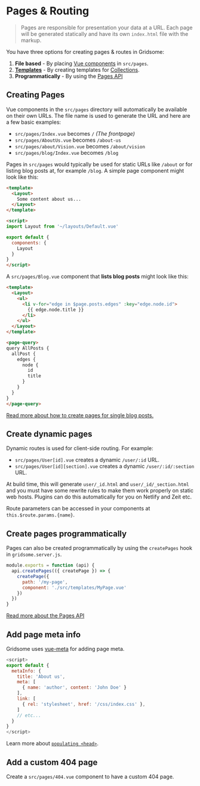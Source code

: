 # Pages & Routing

> Pages are responsible for presentation your data at a URL. Each page will be generated statically and have its own `index.html` file with the markup.

You have three options for creating pages & routes in Gridsome:

1. **File based** - By placing [Vue components](https://vuejs.org/v2/guide/single-file-components.html) in `src/pages`.
1. **[Templates](/docs/templates)** - By creating templates for [Collections](/docs/collections).
1. **Programmatically** - By using the [Pages API](/docs/pages-api)

## Creating Pages

Vue components in the `src/pages` directory will automatically be available on their own URLs. The file name is used to generate the URL and here are a few basic examples:

- `src/pages/Index.vue` becomes `/` *(The frontpage)*
- `src/pages/AboutUs.vue` becomes `/about-us`
- `src/pages/about/Vision.vue` becomes `/about/vision`
- `src/pages/blog/Index.vue` becomes `/blog`

Pages in `src/pages` would typically be used for static URLs like `/about` or for listing blog posts at, for example `/blog`. A simple page component might look like this:

```html
<template>
  <Layout>
    Some content about us...
  </Layout>
</template>

<script>
import Layout from '~/layouts/Default.vue'

export default {
  components: {
    Layout
  }
}
</script>
```

A `src/pages/Blog.vue` component that **lists blog posts** might look like this:

```html
<template>
  <Layout>
    <ul>
      <li v-for="edge in $page.posts.edges" :key="edge.node.id">
        {{ edge.node.title }}
      </li>
    </ul>
  </Layout>
</template>

<page-query>
query AllPosts {
  allPost {
    edges {
      node {
        id
        title
      }
    }
  }
}
</page-query>
```

[Read more about how to create pages for single blog posts.](/docs/collections)

## Create dynamic pages

Dynamic routes is used for client-side routing. For example:

- `src/pages/User[id].vue` creates a dynamic `/user/:id` URL.
- `src/pages/User[id][section].vue` creates a dynamic `/user/:id/:section` URL.

At build time, this will generate `user/_id.html` and `user/_id/_section.html` and you must have some rewrite rules to make them work properly on static web hosts. Plugins can do this automatically for you on Netlify and Zeit etc.

Route parameters can be accessed in your components at `this.$route.params.{name}`.

## Create pages programmatically

Pages can also be created programmatically by using the `createPages` hook in `gridsome.server.js`.

```js
module.exports = function (api) {
  api.createPages(({ createPage }) => {
    createPage({
      path: '/my-page',
      component: './src/templates/MyPage.vue'
    })
  })
}
```

[Read more about the Pages API](/docs/pages-api)

## Add page meta info
Gridsome uses [vue-meta](https://vue-meta.nuxtjs.org/) for adding page meta.

```js
<script>
export default {
  metaInfo: {
    title: 'About us',
    meta: [
      { name: 'author', content: 'John Doe' }
    ],
    link: [
      { rel: 'stylesheet', href: '/css/index.css' },
    ]
    // etc...
  }
}
</script>
```

Learn more about [`populating <head>`](/docs/head).


## Add a custom 404 page

Create a `src/pages/404.vue` component to have a custom 404 page.
